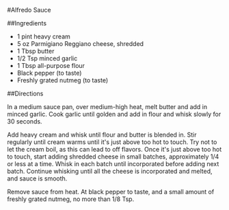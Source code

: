 #Alfredo Sauce

##Ingredients

- 1 pint heavy cream
- 5 oz Parmigiano Reggiano cheese, shredded
- 1 Tbsp butter
- 1/2 Tsp minced garlic
- 1 Tbsp all-purpose flour
- Black pepper (to taste)
- Freshly grated nutmeg (to taste)

##Directions

In a medium sauce pan, over medium-high heat, melt butter and add in minced
garlic. Cook garlic until golden and add in flour and whisk slowly for 30
seconds.

Add heavy cream and whisk until flour and butter is blended in. Stir regularly
until cream warms until it's just above too hot to touch. Try not to let the
cream boil, as this can lead to off flavors. Once it's just above too hot to
touch, start adding shredded cheese in small batches, approximately 1/4 or less
at a time. Whisk in each batch until incorporated before adding next batch.
Continue whisking until all the cheese is incorporated and melted, and sauce
is smooth.

Remove sauce from heat. At black pepper to taste, and a small amount of freshly
grated nutmeg, no more than 1/8 Tsp. 
